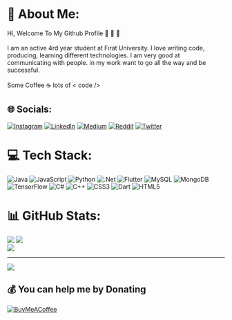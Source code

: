                                                                                                                                                                                                                                                                        
# 💫 About Me:      
Hi, Welcome To My Github Profile 👋 👋 👋<br><br>I am an active 4rd year student at Fırat University. I love writing code, producing, learning different technologies. I am very good at communicating with people. in my work want to go all the way and be successful.<br><br>Some Coffee ☕ lots of < code />
  
  
## 🌐 Socials:
[![Instagram](https://img.shields.io/badge/Instagram-%23E4405F.svg?logo=Instagram&logoColor=white)](https://instagram.com/omerkoncaa) [![LinkedIn](https://img.shields.io/badge/LinkedIn-%230077B5.svg?logo=linkedin&logoColor=white)](https://linkedin.com/in/omerkonca) [![Medium](https://img.shields.io/badge/Medium-12100E?logo=medium&logoColor=white)](https://medium.com/@omerkonca) [![Reddit](https://img.shields.io/badge/Reddit-%23FF4500.svg?logo=Reddit&logoColor=white)](https://reddit.com/user/omerkonca) [![Twitter](https://img.shields.io/badge/Twitter-%231DA1F2.svg?logo=Twitter&logoColor=white)](https://twitter.com/omrkonca) 

# 💻 Tech Stack: 
 ![Java](https://img.shields.io/badge/java-%23ED8B00.svg?style=for-the-badge&logo=java&logoColor=white) ![JavaScript](https://img.shields.io/badge/javascript-%23323330.svg?style=for-the-badge&logo=javascript&logoColor=%23F7DF1E) ![Python](https://img.shields.io/badge/python-3670A0?style=for-the-badge&logo=python&logoColor=ffdd54) ![.Net](https://img.shields.io/badge/.NET-5C2D91?style=for-the-badge&logo=.net&logoColor=white) ![Flutter](https://img.shields.io/badge/Flutter-%2302569B.svg?style=for-the-badge&logo=Flutter&logoColor=white) ![MySQL](https://img.shields.io/badge/mysql-%2300f.svg?style=for-the-badge&logo=mysql&logoColor=white) ![MongoDB](https://img.shields.io/badge/MongoDB-%234ea94b.svg?style=for-the-badge&logo=mongodb&logoColor=white) ![TensorFlow](https://img.shields.io/badge/TensorFlow-%23FF6F00.svg?style=for-the-badge&logo=TensorFlow&logoColor=white) ![C#](https://img.shields.io/badge/c%23-%23239120.svg?style=for-the-badge&logo=c-sharp&logoColor=white) ![C++](https://img.shields.io/badge/c++-%2300599C.svg?style=for-the-badge&logo=c%2B%2B&logoColor=white)  ![CSS3](https://img.shields.io/badge/css3-%231572B6.svg?style=for-the-badge&logo=css3&logoColor=white) ![Dart](https://img.shields.io/badge/dart-%230175C2.svg?style=for-the-badge&logo=dart&logoColor=white) ![HTML5](https://img.shields.io/badge/html5-%23E34F26.svg?style=for-the-badge&logo=html5&logoColor=white) 
# 📊 GitHub Stats:
![](https://github-readme-stats.vercel.app/api?username=omerkonca&theme=dark&hide_border=false&include_all_commits=true&count_private=true)
![](https://github-readme-streak-stats.herokuapp.com/?user=omerkonca&theme=dark&hide_border=false)<br/>
![](https://github-readme-stats.vercel.app/api/top-langs/?username=omerkonca&theme=dark&hide_border=false&include_all_commits=true&count_private=true&layout=compact)


 


---
[![](https://visitcount.itsvg.in/api?id=omerkonca&icon=0&color=0)](https://visitcount.itsvg.in)

  ## 💰 You can help me by Donating
  [![BuyMeACoffee](https://img.shields.io/badge/Buy%20Me%20a%20Coffee-ffdd00?style=for-the-badge&logo=buy-me-a-coffee&logoColor=black)](https://buymeacoffee.com/omerkonca) 

  











